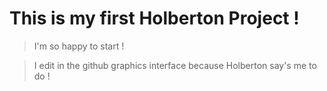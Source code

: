 # This is my first Holberton Project !
> I'm so happy to start !

> I edit in the github graphics interface because Holberton say's me to do !
